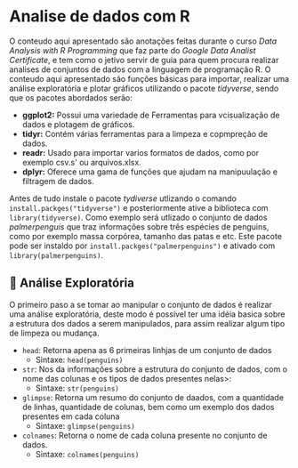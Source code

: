# Analise de dados com R
O conteudo aqui apresentado são anotações feitas durante o curso *Data Analysis with R Programming* que faz parte do *Google Data Analist Certificate*, e tem como o jetivo servir de guia para quem procura realizar analises de conjuntos de dados com a linguagem de programação R.
O conteudo aqui apresentado são funções básicas para importar, realizar uma análise exploratória e plotar gráficos utilizando o pacote *tidyverse*, sendo que os pacotes abordados serão:

 - **ggplot2:** Possui uma variedade de Ferramentas para vcisualização de dados e plotagem de gráficos.
 - **tidyr:** Contém várias ferramentas para a limpeza e copmpreção de dados.
 - **readr:** Usado para importar varios formatos de dados, como por exemplo csv.s' ou arquivos.xlsx.
 - **dplyr:** Oferece uma gama de funções que ajudam na manipuulação e filtragem de dados.

Antes de tudo instale o pacote *tydiverse* utlizando o comando `install.packges("tidyverse")` e posteriormente ative a biblioteca com `library(tidyverse)`.
Como exemplo será utlizado o conjunto de dados *palmerpenguis* que traz informações sobre três espécies de penguins, como por exemplo massa corpórea, tamanho das patas e etc. Este pacote pode ser instaldo por `install.packges("palmerpenguins")` e ativado com `library(palmerpenguins)`.

## 🔎 Análise Exploratória
O primeiro paso a se tomar ao manipular o conjunto de dados é realizar uma análise exploratória, deste modo é possível ter uma idéia basica sobre a estrutura dos dados a serem manipulados, para assim realizar algum tipo de limpeza ou mudança.

- `head`: Retorna apena as 6 primeiras linhjas de um conjunto de dados
  - Sintaxe: `head(penguins)`
- `str`: Nos da informações sobre a estrutura do conjunto de dados, com o nome das colunas e os tipos de dados presentes nelas>:
  - Sintaxe: `str(penguins)`
- `glimpse`: Retorna um resumo do conjunto de daados, com a quantidade de linhas, quantidade de colunas, bem como um exemplo dos dados presentes em cada coluna
  - Sintaxe: `glimpse(penguins)`
- `colnames`: Retorna o nome de cada coluna presente no conjunto de dados.
  - Sintaxe: `colnames(penguins)`
